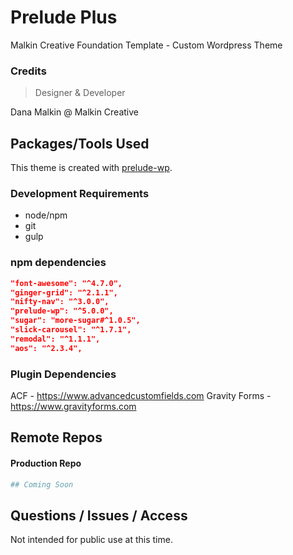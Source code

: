 # Prelude Plus
Malkin Creative Foundation Template - Custom Wordpress Theme

### Credits
> Designer & Developer

Dana Malkin @ Malkin Creative

## Packages/Tools Used
This theme is created with [prelude-wp](https://github.com/prelude-wp).

### Development Requirements
- node/npm
- git
- gulp

### npm dependencies
```json
"font-awesome": "^4.7.0",
"ginger-grid": "^2.1.1",
"nifty-nav": "^3.0.0",
"prelude-wp": "^5.0.0",
"sugar": "more-sugar#^1.0.5",
"slick-carousel": "^1.7.1",
"remodal": "^1.1.1",
"aos": "^2.3.4",
```

### Plugin Dependencies
ACF - https://www.advancedcustomfields.com
Gravity Forms - https://www.gravityforms.com

## Remote Repos

#### Production Repo
```sh
## Coming Soon
```

## Questions / Issues / Access
Not intended for public use at this time.
